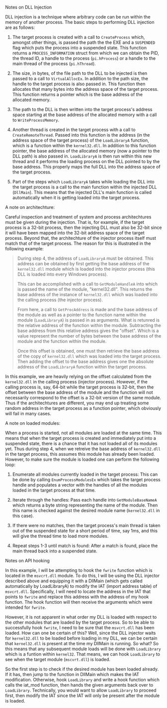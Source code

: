 Notes on DLL Injection

DLL injection is a technique where arbitrary code can be run within the memory of another process. The basic steps to performing DLL injection are as follows:

1. The target process is created with a call to `CreateProcess` which, amongst other things, is passed the path the the EXE and a `SUSPENDED` flag which puts the process into a suspended state. This function returns a `PROCESS_INFORMATION` struct from which we can obtain the PID, the thread ID, a handle to the process (`pi.hProcess`) or a handle to the main thread of the process (`pi.hThread`).
  
2. The size, in bytes, of the file path to the DLL to be injected is then passed to a call to `VirtualAllocEx`. In addition to the path size, the handle to the target process is also passed in. This function then allocates that many bytes into the address space of the target process. This function returns a pointer which is the base address of the allocated memory.
  
3. The path to the DLL is then written into the target process's address space starting at the base address of the allocated memory with a call to `WriteProcessMemory`.
  
4. Another thread is created in the target process with a call to `CreateRemoteThread`. Passed into this function is the address (in the address space of the target process) of the `LoadLibraryA` function, which is a function within the `kernel32.dll`. In addition to this function pointer, the base address of the allocated memory (now a pointer to the DLL path) is also passed in. `LoadLibraryA` is then run within this new thread and it performs the loading process on the DLL pointed to by the base address. This properly maps the full DLL into the address space of the target process.
  
5. Part of the steps which `LoadLibraryA` takes while loading the DLL into the target process is a call to the main function within the injected DLL (`DllMain`). This means that the injected DLL's main function is called automatically when it is getting loaded into the target process.
  

A note on architechture:

Careful inspection and treatment of system and process architechtures must be given during the injection. That is, for example, if the target process is a 32-bit process, then the injecting DLL must also be 32-bit since it will have been mapped into the 32-bit address space of the target process. Beyond that, the architechture of the injector process itself must match that of the target process. The reason for this is illustrated in the following example:

> During step 4, the address of `LoadLibraryA` must be obtained. This address can be obtained by first getting the base address of the `kernel32.dll` module which is loaded into the injector process (this DLL is loaded into every Windows process).
> 
> This can be accomplished with a call to `GetModuleHandleA` into which is passed the name of the module, "kernel32.dll". This returns the base address of the instance of `kernel32.dll` which was loaded into the calling process (the injector process).
> 
> From here, a call to `GetProcAddress` is made and the base address of the module as well as a pointer to the function name within the module (`LoadLibraryA`) is passed in as arguments. What is retunred is the relative address of the function within the module. Subtracting the base address from this relative address gives the "offset". Which is a value represent the number of bytes between the base address of the module and the function within the module.
> 
> Once this offset is obtained, one must then retrieve the base address of the copy of `kernel32.dll` which was loaded into the target process. Then adding the offset to the base address gives one the absolute address of the `LoadLibraryA` function within the target process.

In this example, we are heavily relying on the offset calculated from the `kernel32.dll` in the calling process (injector process). However, if the calling process is, say, 64-bit while the target process is 32-bit, then the offset between the base address of the module and the function will not necessarily correspond to the offset is a 32-bit version of the same module. Thus if the architechtures are different, you may end up treating some random address in the target process as a function pointer, which obviously will fail in many cases.

A note on loaded modules:

When a process is started, not all modules are loaded at the same time. This means that when the target process is created and immediately put into a suspended state, there is a chance that it has not loaded all of its modules yet. Thus during step 4, when we retreive the base address of `kernel32.dll` in the target process, this assumes this module has already been loaded. However, to make sure the module is loaded one can perform the following loop:

1. Enumerate all modules currently loaded in the target process: This can be done by calling `EnumProcessModulesEx` which takes the target process handle and populates a vector with the handles of all the modules loaded in the target process at that time.
  
2. Iterate through the handles: Pass each handle into `GetModuleBaseNameA` which returns a byte string representing the name of the module. Then this name is checked against the desired module name (`kernel32.dll` in this case).
  
3. If there were no matches, then the target process's main thread is taken out of the suspended state for a short period of time, say 1ms, and this will give the thread time to load more modules.
  
4. Repeat steps 1-3 until match is found: After a match is found, place the main thread back into a suspended state.

Notes on API hooking

In this example, I will be attempting to hook the `fwrite` function which is located in the `msvcrt.dll` module. To do this, I will be using the DLL injector described above and equipping it with a DllMain (which gets called automatically by LoadLibraryA) to modify the IAT (import address table) of `msvcrt.dll`. Specifically, I will need to locate the address in the IAT that points to `fwrite` and replace this address with the address of my hook function. The hook function will then receive the arguments which were intended for `fwrite`. 

However, it is not apparent in what order my DLL is loaded with respect to the other modules that are loaded by the target process. So to be able to successfully hook `fwrite`, I need to be sure that the `msvcrt.dll` has been loaded. How can one be certain of this? Well, since the DLL injector waits for `kernel32.dll` to be loaded before loading in my DLL, we can be certain that `kernel32.dll` is present at the time my DllMain is running. So what? So this means that any subsequent module loads will be done with `LoadLibrary` which is a funtion within `kernel32`. That means, we can hook `LoadLibrary` to see when the target module (`mscvrt.dll`) is loaded. 

So the first step is to check if the desired module has been loaded already. If it has, then jump to the function in DllMain which makes the IAT modification. Otherwise, hook `LoadLibrary` and write a hook function which calls the iat_mod function, then hands the given arguments back over to `LoadLibrary`. Technically, you would want to allow `LoadLibrary` to proceed first, then modify the IAT since the IAT will only be present after the module is loaded.  
